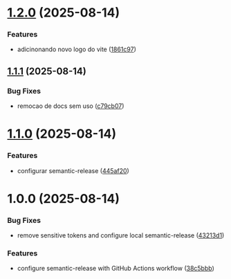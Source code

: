 # [1.2.0](https://github.com/Davidfdesousa/sample-vite/compare/v1.1.1...v1.2.0) (2025-08-14)


### Features

* adicinonando novo logo do vite ([1861c97](https://github.com/Davidfdesousa/sample-vite/commit/1861c970ea0651014a078c2b82ec7a257da87b3f))

## [1.1.1](https://github.com/Davidfdesousa/sample-vite/compare/v1.1.0...v1.1.1) (2025-08-14)


### Bug Fixes

* remocao de docs sem uso ([c79cb07](https://github.com/Davidfdesousa/sample-vite/commit/c79cb07075b19b5337eb08fbeb867ed249d619cc))

# [1.1.0](https://github.com/Davidfdesousa/sample-vite/compare/v1.0.0...v1.1.0) (2025-08-14)


### Features

* configurar semantic-release ([445af20](https://github.com/Davidfdesousa/sample-vite/commit/445af2045fe5caea7c9c89773c4b2304c8b5700e))

# 1.0.0 (2025-08-14)


### Bug Fixes

* remove sensitive tokens and configure local semantic-release ([43213d1](https://github.com/Davidfdesousa/sample-vite/commit/43213d1341612505a162676e4cd92ae7534282e4))


### Features

* configure semantic-release with GitHub Actions workflow ([38c5bbb](https://github.com/Davidfdesousa/sample-vite/commit/38c5bbb3d9ca14b6ce4e95e01aada6a9b2fec6b8))
